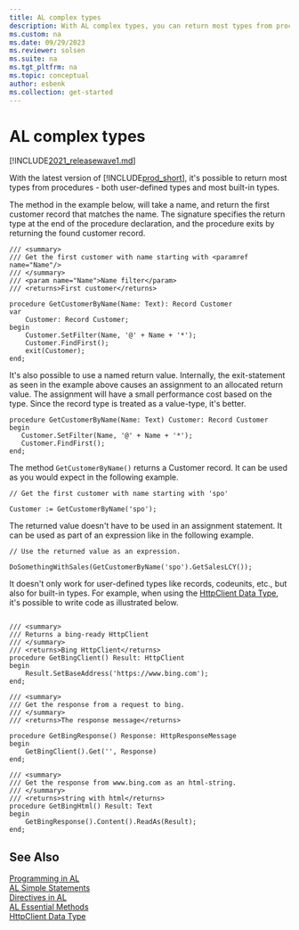 ```yaml
---
title: AL complex types
description: With AL complex types, you can return most types from procedures in AL for Business Central
ms.custom: na
ms.date: 09/29/2023
ms.reviewer: solsen
ms.suite: na
ms.tgt_pltfrm: na
ms.topic: conceptual
author: esbenk
ms.collection: get-started
---
```


# AL complex types

[!INCLUDE[2021_releasewave1.md](../includes/2021_releasewave1.md)]

With the latest version of [!INCLUDE[prod_short](includes/prod_short.md)], it's possible to return most types from procedures - both user-defined types and most built-in types.

The method in the example below, will take a name, and return the first customer record that matches the name. The signature specifies the return type at the end of the procedure declaration, and the procedure exits by returning the found customer record.

```al
/// <summary> 
/// Get the first customer with name starting with <paramref name="Name"/> 
/// </summary> 
/// <param name="Name">Name filter</param> 
/// <returns>First customer</returns> 

procedure GetCustomerByName(Name: Text): Record Customer
var
    Customer: Record Customer;
begin
    Customer.SetFilter(Name, '@' + Name + '*');
    Customer.FindFirst();
    exit(Customer);
end;
```
 
It's also possible to use a named return value. Internally, the exit-statement as seen in the example above causes an assignment to an allocated return value. The assignment will have a small performance cost based on the type. Since the record type is treated as a value-type, it's better.  

```al
procedure GetCustomerByName(Name: Text) Customer: Record Customer
begin 
   Customer.SetFilter(Name, '@' + Name + '*'); 
   Customer.FindFirst(); 
end; 
```
 
The method `GetCustomerByName()` returns a Customer record. It can be used as you would expect in the following example.

```al
// Get the first customer with name starting with 'spo' 

Customer := GetCustomerByName('spo'); 
```

The returned value doesn't have to be used in an assignment statement. It can be used as part of an expression like in the following example.

```al
// Use the returned value as an expression. 

DoSomethingWithSales(GetCustomerByName('spo').GetSalesLCY()); 
```
 
It doesn't only work for user-defined types like records, codeunits, etc., but also for built-in types. For example, when using the [HttpClient Data Type](methods-auto/httpclient/httpclient-data-type.md), it's possible to write code as illustrated below.

```al

/// <summary> 
/// Returns a bing-ready HttpClient 
/// </summary> 
/// <returns>Bing HttpClient</returns> 
procedure GetBingClient() Result: HttpClient
begin
    Result.SetBaseAddress('https://www.bing.com');
end;

/// <summary> 
/// Get the response from a request to bing. 
/// </summary> 
/// <returns>The response message</returns> 

procedure GetBingResponse() Response: HttpResponseMessage
begin
    GetBingClient().Get('', Response)
end;

/// <summary> 
/// Get the response from www.bing.com as an html-string.  
/// </summary> 
/// <returns>string with html</returns> 
procedure GetBingHtml() Result: Text
begin
    GetBingResponse().Content().ReadAs(Result);
end;
```

## See Also

[Programming in AL](devenv-programming-in-al.md)  
[AL Simple Statements](devenv-al-simple-statements.md)  
[Directives in AL](directives/devenv-directives-in-al.md)  
[AL Essential Methods](devenv-essential-al-methods.md)  
[HttpClient Data Type](methods-auto/httpclient/httpclient-data-type.md)
